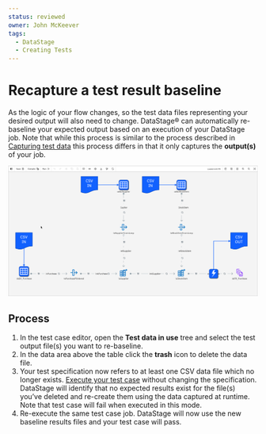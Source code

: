```yaml
---
status: reviewed
owner: John McKeever
tags:
  - DataStage
  - Creating Tests
---
```

# Recapture a test result baseline

As the logic of your flow changes, so the test data files representing your desired output will also need to change.  DataStage® can automatically re-baseline your expected output based on an execution of your DataStage job.  Note that while this process is similar to the process described in [Capturing test data](capturing-test-data.md) this process differs in that it only captures the **output(s)** of your job.

![representation of a DataStage flow showing CSV files being injected into source stages and an output stage referring to a CSV file which does not exist](./images/ds-test-case-baseline-output.png "test baseline screen capture")

## Process

1. In the test case editor, open the **Test data in use** tree and select the test output file(s) you want to re-baseline.
1. In the data area above the table click the **trash** icon to delete the data file.
1. Your test specification now refers to at least one CSV data file which no longer exists. [Execute your test case](executing-datastage-test-cases.md) without changing the specification. DataStage will identify that no expected results exist for the file(s) you’ve deleted and re-create them using the data captured at runtime.  Note that test case will fail when executed in this mode.
1. Re-execute the same test case job.  DataStage will now use the new baseline results files and your test case will pass.
